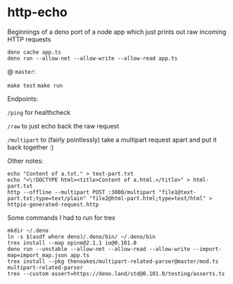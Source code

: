 # http-echo

Beginnings of a deno port of a node app which just prints out raw incoming HTTP
requests

```
deno cache app.ts
deno run --allow-net --allow-write --allow-read app.ts
```

@ `master`:

`make test` `make run`

Endpoints:

`/ping` for healthcheck

`/raw` to just echo back the raw request

`/multipart` to (fairly pointlessly) take a multipart request apart and put it
back together :)

Other notes:

```
echo "Content of a.txt." > text-part.txt
echo "<\!DOCTYPE html><title>Content of a.html.</title>" > html-part.txt
http --offline --multipart POST :3000/multipart "file1@text-part.txt;type=text/plain" "file2@html-part.html;type=text/html" > httpie-generated-request.http
```

Some commands I had to run for trex

```
mkdir ~/.deno
ln -s $(asdf where deno)/.deno/bin/ ~/.deno/bin
trex install --map opine@2.1.1 io@0.101.0
deno run --unstable --allow-net --allow-read --allow-write --import-map=import_map.json app.ts
trex install --pkg thenoakes/multipart-related-parser@master/mod.ts multipart-related-parser
trex --custom assert=https://deno.land/std@0.101.0/testing/asserts.ts
```
